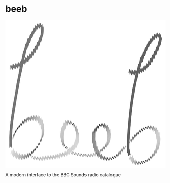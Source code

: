# beeb

<img src="beeb_logo.png" align="middle" height="464" width="760"/>

A modern interface to the BBC Sounds radio catalogue
